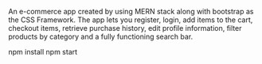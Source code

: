 <!-- SIMPLE DESCRIPTION -->

An e-commerce app created by using MERN stack along with bootstrap as the CSS Framework. The app lets you register, login, add items to the cart, checkout items, retrieve purchase history, edit profile information, filter products by category and a fully functioning search bar.

<!-- BUILD INSTRUCTIONS -->

npm install
npm start

